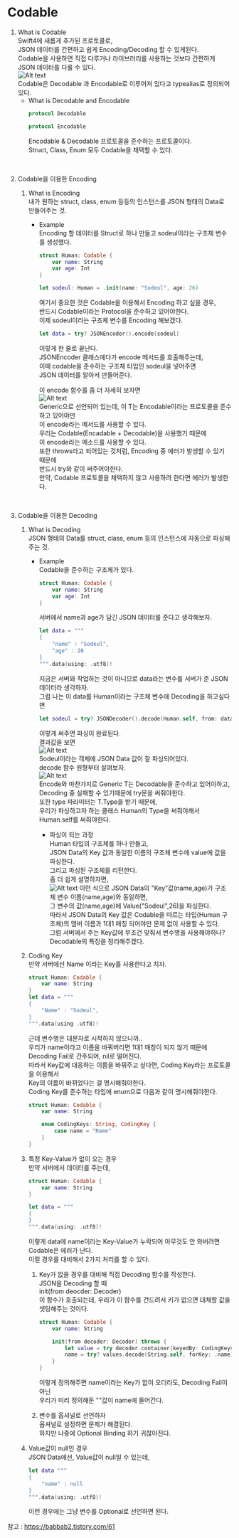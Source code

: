 # Codable


1. What is Codable <br>
Swift4에 새롭게 추가된 프로토콜로, <br>
JSON 데이터를 간편하고 쉽게 Encoding/Decoding 할 수 있게된다.<br>
Codable을 사용하면 직접 다루거나 라이브러리를 사용하는 것보다 간편하게 JSON 데이터를 다룰 수 있다. <br>
![Alt text](https://img1.daumcdn.net/thumb/R1280x0/?scode=mtistory2&fname=https%3A%2F%2Fblog.kakaocdn.net%2Fdn%2Fcd5Lbp%2FbtqOH8O793R%2FShTtajem0k4u3CkArIt3o1%2Fimg.png) <br>
Codable은 Decodable 과 Encodable로 이루어져 있다고 typealias로 정의되어 있다. <br>
    * What is Decodable and Encodable <br>
        ``` swift
        protocol Decodable

        protocol Encodable
        ```
        Encodable & Decodable 프로토콜을 준수하는 프로토콜이다. <br>
        Struct, Class, Enum 모두 Codable을 채택할 수 있다. <br>
<br>

2. Codable을 이용한 Encoding <br>
    1. What is Encoding <br>
        내가 원하는 struct, class, enum 등등의 인스턴스를 JSON 형태의 Data로 만들어주는 것. <br>
        
        * Example <br>
        Encoding 할 데이터를 Struct로 하나 만들고 sodeul이라는 구조체 변수를 생성했다. <br>
            ``` swift
            struct Human: Codable {
                var name: String
                var age: Int
            }

            let sodeul: Human = .init(name: "Sodeul", age: 26)
            ```
            여기서 중요한 것은 Codable을 이용해서 Encoding 하고 싶을 경우, <br>
            반드시 Codable이라는 Protocol을 준수하고 있어야한다. <br>
            이제 sodeul이라는 구조체 변수를 Encoding 해보겠다.
            ``` swift
            let data = try? JSONEncoder().encode(sodeul)
            ```
            이렇게 한 줄로 끝난다. <br>
            JSONEncoder 클래스에다가 encode 메서드를 호출해주는데, <br>
            이때 codable을 준수하는 구조체 타입인 sodeul을 넣어주면 <br>
            JSON 데이터를 알아서 만들어준다. <br>

            이 encode 함수를 좀 더 자세히 보자면 <br>
            ![Alt text](https://blog.kakaocdn.net/dn/wBuPQ/btqOvR8YEuy/OjkDcMEtHwVMRRgflczNC1/img.png) <br>
            Generic으로 선언되어 있는데, 이 T는 Encodable이라는 프로토콜을 준수하고 있어야만 <br>
            이 encode라는 메서드를 사용할 수 있다. <br>
            우리는 Codable(Encadable + Decodable)을 사용했기 때문에 <br>
            이 encode라는 메소드를 사용할 수 있다. <br>
            또한 throws라고 되어있는 것처럼, Encoding 중 에러가 발생할 수 있기 때문에 <br>
            반드시 try와 같이 써주어야한다. <br>
            만약, Codable 프로토콜을 채택하지 않고 사용하려 한다면 에러가 발생한다. <br>
<br>

3. Codable을 이용한 Decoding
    1. What is Decoding <br>
        JSON 형태의 Data를 struct, class, enum 등의 인스턴스에 자동으로 파싱해주는 것. 
        <br>
        * Example <br>
        Codable을 준수하는 구조체가 있다. <br>
            ``` swift 
            struct Human: Codable {
                var name: String
                var age: Int
            }
            ```
            서버에서 name과 age가 담긴 JSON 데이터를 준다고 생각해보자. <br>
            ``` swift
            let data = """
            {
                "name" : "Sodeul",
                "age" : 26
            }
            """.data(using: .utf8)!
            ```
            지금은 서버와 작업하는 것이 아니므로 data라는 변수를 서버가 준 JSON 데이터라 생각하자. <br>
            그럼 나는 이 data를 Human이라는 구조체 변수에 Decoding을 하고싶다면 <br>
            ``` swift
            let sodeul = try? JSONDecoder().decode(Human.self, from: data)
            ```
            이렇게 써주면 파싱이 완료된다. <br>
            결과값을 보면 <br>
            ![Alt text](https://blog.kakaocdn.net/dn/bLiz8a/btqOtZNzBYa/qgK0oFloUCDYfUTYX74ovK/img.png) <br>
            Sodeul이라는 객체에 JSON Data 값이 잘 파싱되어있다. <br>
            decode 함수 원형부터 살펴보자. <br>
            ![Alt text](https://blog.kakaocdn.net/dn/m3IbW/btqOuGNICzc/EMDAmjsL3yvlPAJEdQejW1/img.png) <br>
            Encode와 마찬가지로 Generic T는 Decodable을 준수하고 있어야하고, <br>
            Decoding 중 실패할 수 있기때문에 try문을 써줘야한다. <br>
            또한 type 파라미터는 T.Type을 받기 때문에, <br>
            우리가 파싱하고자 하는 클래스 Human의 Type을 써줘야해서 Human.self를 써줘야한다. <br>

            * 파싱이 되는 과정 <br>
            Human 타입의 구조체를 하나 만들고, <br>
            JSON Data의 Key 값과 동일한 이름의 구조체 변수에 value에 값을 파싱한다. <br>
            그리고 파싱된 구조체를 리턴한다. <br>
            좀 더 쉽게 설명하자면, <br>
            ![Alt text](https://blog.kakaocdn.net/dn/NhLQZ/btqOH9AywVs/JXqxxkhcjFRskNVR7tMgg1/img.png)
            이런 식으로 JSON Data의 "Key"값(name,age)가 구조체 변수 이름(name,age)와 동일하면, <br>
            그 변수의 값(name,age)에 Value("Sodeul",26)을 파싱한다. <br>
            따라서 JSON Data의 Key 값은 Codable을 따르는 타입(Human 구조체)의 맴버 이름과 1대1 매칭 되어야만 문제 없이 사용할 수 있다. <br>
            그럼 서버에서 주는 Key값에 무조건 맞춰서 변수명을 사용해야하나? <br>
            Decodable의 특징을 정리해주겠다. <br>

    2. Coding Key <br>
    만약 서버에선 Name 이라는 Key를 사용한다고 치자. <br>
        ``` swift
        struct Human: Codable {
            var name: String
        }
        let data = """
        {
            "Name" : "Sodeul",
        }
        """.data(using .utf8)!
        ```
        근데 변수명은 대문자로 시작하지 않으니까..  <br>
        우리가 name이라고 이름을 바꿔버리면 1대1 매칭이 되지 않기 때문에 <br>
        Decoding Fail로 간주되어, nil로 떨어진다. <br>
        따라서 Key값에 대응하는 이름을 바꿔주고 싶다면, Coding Key라는 프로토콜을 이용해서 <br>
        Key의 이름이 바뀌었다는 걸 명시해줘야한다. <br>
        Coding Key를 준수하는 타입에 enum으로 다음과 같이 명시해줘야한다. <br>
        ``` swift
        struct Human: Codable {
            var name: String

            enum CodingKeys: String, CodingKey {
                case name = "Name"
            }
        }
        ```
    3. 특정 Key-Value가 없이 오는 경우 <br>
        만약 서버에서 데이터를 주는데, <br>
        ``` swift
        struct Human: Codable {
            var name: String
        }

        let data = """
        {
        }
        """.data(using: .utf8)!
        ```
        이렇게 data에 name이라는 Key-Value가 누락되어 아무것도 안 와버려면 <br>
        Codable은 에러가 난다. <br>
        이럴 경우를 대비해서 2가지 처리를 할 수 있다. <br>
        1. Key가 없을 경우를 대비해 직접 Decoding 함수를 작성한다. <br>
        JSON을 Decoding 할 때 <br>
        init(from deocder: Decoder) <br>
        이 함수가 호출되는데, 우리가 이 함수를 건드려서 키가 없으면 대체할 값을 셋팅해주는 것이다.<br>
            ```swift
            struct Human: Codable {
                var name: String

                init(from decoder: Decoder) throws {
                    let value = try decoder.container(keyedBy: CodingKeys.self)
                    name = try? values.decode(String.self, forKey: .name) ?? ""
                }
            }
            ```
            이렇게 정의해주면 name이라는 Key가 없이 오더라도, Decoding Fail이 아닌 <br>
            우리가 미리 정의해둔 ""값이 name에 들어간다. <br>

        2. 변수를 옵셔널로 선언하자 <br>
        옵셔널로 설정하면 문제가 해결된다. <br>
        하지만 나중에 Optional Binding 하기 귀찮아진다.<br>
    4. Value값이 null인 경우 <br>
        JSON Data에선, Value값이 null일 수 있는데,
        ```swift
        let data """ 
        {
            "name" : null
        }
        """.data(using: .utf8)!
        ```
        이런 경우에는 그냥 변수를 Optional로 선언하면 된다. <br>
        

참고 : https://babbab2.tistory.com/61